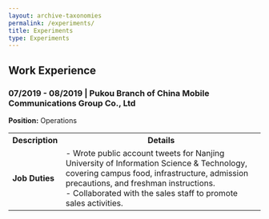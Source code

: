 ```yaml
---
layout: archive-taxonomies
permalink: /experiments/
title: Experiments
type: Experiments
---
```


## Work Experience

### 07/2019 - 08/2019 | Pukou Branch of China Mobile Communications Group Co., Ltd  
**Position:** Operations  

<table>
  <tr>
    <th>Description</th>
    <th>Details</th>
  </tr>
  <tr>
    <td><strong>Job Duties</strong></td>
    <td>
      - Wrote public account tweets for Nanjing University of Information Science & Technology, covering campus food, infrastructure, admission precautions, and freshman instructions.<br>
      - Collaborated with the sales staff to promote sales activities.
    </td>
  </tr>
</table>
